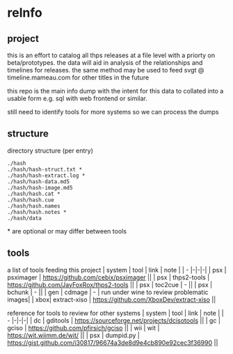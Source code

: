 # relnfo

## project
this is an effort to catalog all thps releases at a file level with a priorty on beta/prototypes. the data will aid in analysis of the relationships and timelines for releases. the same method may be used to feed svgt @ timeline.mameau.com for other titles in the future

this repo is the main info dump with the intent for this data to collated into a usable form e.g. sql with web frontend or similar.

still need to identify tools for more systems so we can process the dumps

## structure
directory structure (per entry)

```
./hash
./hash/hash-struct.txt *
./hash/hash-extract.log *
./hash/hash-data.md5
./hash/hash-image.md5
./hash/hash.cat *
./hash/hash.cue
./hash/hash.names
./hash/hash.notes *
./hash/data
```
\* are optional or may differ between tools


## tools
a list of tools feeding this project
| system | tool | link | note |
| - |-|-|-|
| psx | psximager    | https://github.com/cebix/psximager         ||
| psx | thps2-tools  | https://github.com/JayFoxRox/thps2-tools   ||
| psx | toc2cue      | -                                          ||
| psx | bchunk       | -                                          ||
| gen | cdmage       | -                                          | run under wine to review problematic images|
| xbox| extract-xiso | https://github.com/XboxDev/extract-xiso ||


reference for tools to review for other systems
| system | tool | link | note |
| - |-|-|-|
| dc  | gditools     | https://sourceforge.net/projects/dcisotools ||
| gc  | gciso        | https://github.com/pfirsich/gciso ||
| wii | wit          | https://wit.wiimm.de/wit/ ||
| psx | dumpid.py    | https://gist.github.com/i30817/96674a3de8d9e4cb890e92cec3f36990 ||
